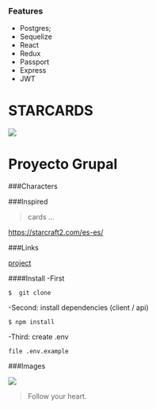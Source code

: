 ### Features

- Postgres;
- Sequelize
- React
- Redux
- Passport
- Express
- JWT

# STARCARDS

![](https://github.com/4ldito/starcards/blob/dev/client/src/img/logoLanding.png?raw=true)


Proyecto Grupal 
============

###Characters

###Inspired

> cards ...

https://starcraft2.com/es-es/

###Links

[project](https://github.com/4ldito/starcards)

####Install
-First

`$  git clone`

-Second: install dependencies (client / api)

`$ npm install`

-Third: create .env

`file .env.example`

###Images

![](https://github.com/4ldito/starcards/blob/dev/client/src/img/logoLanding.png?raw=true)

> Follow your heart.

